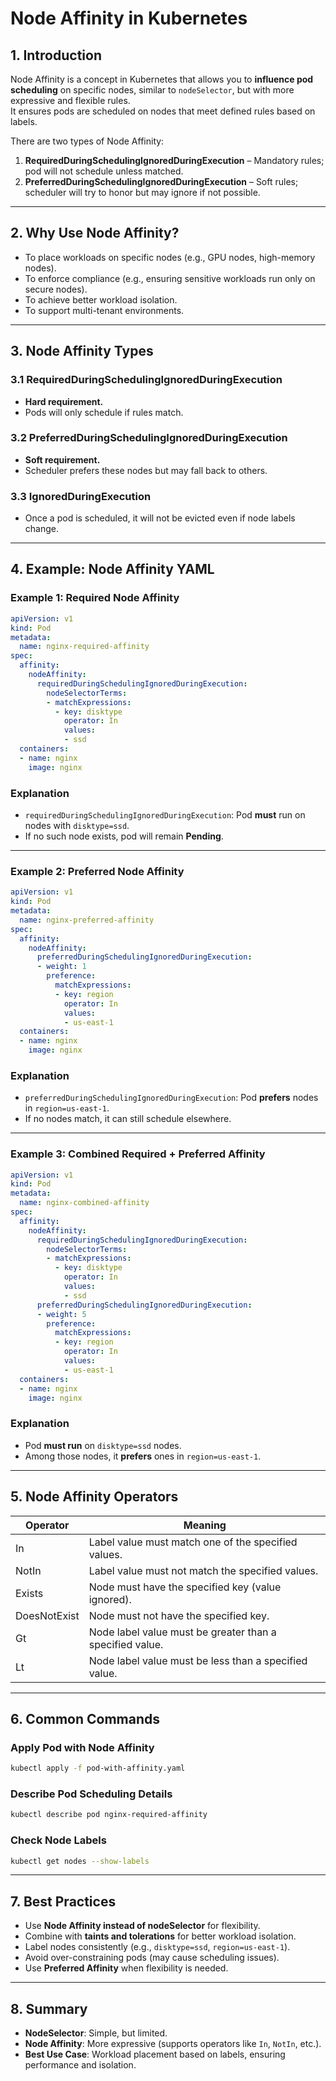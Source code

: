 
# Node Affinity in Kubernetes

## 1. Introduction
Node Affinity is a concept in Kubernetes that allows you to **influence pod scheduling** on specific nodes, similar to `nodeSelector`, but with more expressive and flexible rules.  
It ensures pods are scheduled on nodes that meet defined rules based on labels.

There are two types of Node Affinity:
1. **RequiredDuringSchedulingIgnoredDuringExecution** – Mandatory rules; pod will not schedule unless matched.
2. **PreferredDuringSchedulingIgnoredDuringExecution** – Soft rules; scheduler will try to honor but may ignore if not possible.

---

## 2. Why Use Node Affinity?
- To place workloads on specific nodes (e.g., GPU nodes, high-memory nodes).
- To enforce compliance (e.g., ensuring sensitive workloads run only on secure nodes).
- To achieve better workload isolation.
- To support multi-tenant environments.

---

## 3. Node Affinity Types

### 3.1 RequiredDuringSchedulingIgnoredDuringExecution
- **Hard requirement.**
- Pods will only schedule if rules match.

### 3.2 PreferredDuringSchedulingIgnoredDuringExecution
- **Soft requirement.**
- Scheduler prefers these nodes but may fall back to others.

### 3.3 IgnoredDuringExecution
- Once a pod is scheduled, it will not be evicted even if node labels change.

---

## 4. Example: Node Affinity YAML

### Example 1: Required Node Affinity
```yaml
apiVersion: v1
kind: Pod
metadata:
  name: nginx-required-affinity
spec:
  affinity:
    nodeAffinity:
      requiredDuringSchedulingIgnoredDuringExecution:
        nodeSelectorTerms:
        - matchExpressions:
          - key: disktype
            operator: In
            values:
            - ssd
  containers:
  - name: nginx
    image: nginx
```

### Explanation
- `requiredDuringSchedulingIgnoredDuringExecution`: Pod **must** run on nodes with `disktype=ssd`.
- If no such node exists, pod will remain **Pending**.

---

### Example 2: Preferred Node Affinity
```yaml
apiVersion: v1
kind: Pod
metadata:
  name: nginx-preferred-affinity
spec:
  affinity:
    nodeAffinity:
      preferredDuringSchedulingIgnoredDuringExecution:
      - weight: 1
        preference:
          matchExpressions:
          - key: region
            operator: In
            values:
            - us-east-1
  containers:
  - name: nginx
    image: nginx
```

### Explanation
- `preferredDuringSchedulingIgnoredDuringExecution`: Pod **prefers** nodes in `region=us-east-1`.
- If no nodes match, it can still schedule elsewhere.

---

### Example 3: Combined Required + Preferred Affinity
```yaml
apiVersion: v1
kind: Pod
metadata:
  name: nginx-combined-affinity
spec:
  affinity:
    nodeAffinity:
      requiredDuringSchedulingIgnoredDuringExecution:
        nodeSelectorTerms:
        - matchExpressions:
          - key: disktype
            operator: In
            values:
            - ssd
      preferredDuringSchedulingIgnoredDuringExecution:
      - weight: 5
        preference:
          matchExpressions:
          - key: region
            operator: In
            values:
            - us-east-1
  containers:
  - name: nginx
    image: nginx
```

### Explanation
- Pod **must run** on `disktype=ssd` nodes.
- Among those nodes, it **prefers** ones in `region=us-east-1`.

---

## 5. Node Affinity Operators

| Operator | Meaning |
|----------|---------|
| In | Label value must match one of the specified values. |
| NotIn | Label value must not match the specified values. |
| Exists | Node must have the specified key (value ignored). |
| DoesNotExist | Node must not have the specified key. |
| Gt | Node label value must be greater than a specified value. |
| Lt | Node label value must be less than a specified value. |

---

## 6. Common Commands

### Apply Pod with Node Affinity
```bash
kubectl apply -f pod-with-affinity.yaml
```

### Describe Pod Scheduling Details
```bash
kubectl describe pod nginx-required-affinity
```

### Check Node Labels
```bash
kubectl get nodes --show-labels
```

---

## 7. Best Practices
- Use **Node Affinity instead of nodeSelector** for flexibility.
- Combine with **taints and tolerations** for better workload isolation.
- Label nodes consistently (e.g., `disktype=ssd`, `region=us-east-1`).
- Avoid over-constraining pods (may cause scheduling issues).
- Use **Preferred Affinity** when flexibility is needed.

---

## 8. Summary
- **NodeSelector**: Simple, but limited.
- **Node Affinity**: More expressive (supports operators like `In`, `NotIn`, etc.).
- **Best Use Case**: Workload placement based on labels, ensuring performance and isolation.
